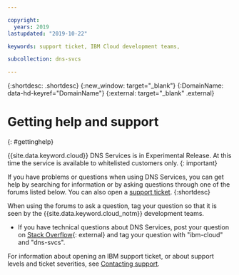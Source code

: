```yaml
---

copyright:
  years: 2019
lastupdated: "2019-10-22"

keywords: support ticket, IBM Cloud development teams,

subcollection: dns-svcs

---
```


{:shortdesc: .shortdesc}
{:new_window: target="_blank"}
{:DomainName: data-hd-keyref="DomainName"}
{:external: target="_blank" .external}

# Getting help and support
{: #gettinghelp}

{{site.data.keyword.cloud}} DNS Services is in Experimental Release. At this time the service is available to whitelisted customers only.
{: important}

If you have problems or questions when using DNS Services, you can get help by searching for information or by asking questions through one of the forums listed below. You can also open a [support ticket](https://cloud.ibm.com/unifiedsupport/supportcenter).
{:shortdesc}

When using the forums to ask a question, tag your question so that it is seen by the {{site.data.keyword.cloud_notm}} development teams.

* If you have technical questions about DNS Services, post your question on [Stack Overflow](https://stackoverflow.com/search?q=dns-svcs+ibm-cloud){: external} and tag your question with "ibm-cloud" and "dns-svcs".

For information about opening an IBM support ticket, or about support levels and ticket severities, see [Contacting support](/docs/get-support?topic=get-support-getting-customer-support).
